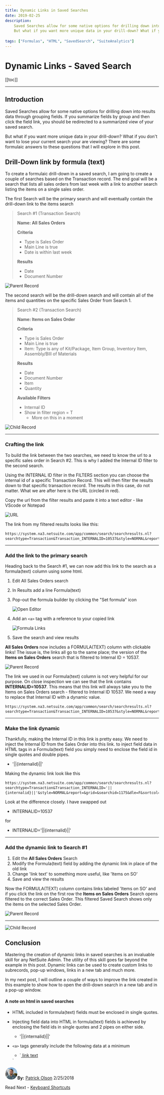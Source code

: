 ```yaml
---
title: Dynamic Links in Saved Searches
date: 2019-02-25
description:
    Saved Searches allow for some native options for drilling down into results data through grouping fields. If you summarize fields by group and then click the field link, you should be redirected to a summarized view of your saved search.
    But what if you want more unique data in your drill-down? What if you don't want to lose your current search your are viewing? There are some formulaic answers to these questions that I will explore in this post.

tags: ["Formulas", "HTML", "SavedSearch", "SuiteAnalytics"]
---
```


# Dynamic Links - Saved Search

[[toc]]

---

## Introduction

Saved Searches allow for some native options for drilling down into results data through grouping fields. If you summarize fields by group and then click the field link, you should be redirected to a summarized view of your saved search.

But what if you want more unique data in your drill-down? What if you don't want to lose your current search your are viewing? There are some formulaic answers to these questions that I will explore in this post.

## Drill-Down link by formula (text)

To create a formulaic drill-down in a saved search, I am going to create a couple of searches based on the Transaction record. The end goal will be a search that lists all sales orders from last week with a link to another search listing the items on a single sales order.

The first Search will be the primary search and will eventually contain the drill-down link to the items search

> Search #1 (Transaction Search)
>
> **Name: All Sales Orders**
>
> **Criteria**
> - Type is Sales Order
> - Main Line is true
> - Date is within last week
>
> **Results**
> - Date
> - Document Number

![Parent Record](https://i.imgur.com/Yi63P4Y.png "All Sales Orders Search")



The second search will be the drill-down search and will contain all of the items and quantities on the specific Sales Order from Search 1.

> Search #2 (Transaction Search)
>
> **Name: Items on Sales Order**
>
> **Criteria**
> - Type is Sales Order
> - Main Line is true
> - Item: Type is any of Kit/Package, Item Group, Inventory Item, Assembly/BIll of Materials
>
> **Results**
> - Date
> - Document Number
> - Item
> - Quantity
>
> **Available Filters**
> - Internal ID 
> - Show in filter region = T
>    - More on this in a moment

![Child Record](https://i.imgur.com/6bcHQ0q.png "Items on Sales Orders")

---

### Crafting the link

To build the link between the two searches, we need to know the url to a specific sales order in Search #2. This is why I added the Internal ID filter to the second search.

Using the INTERNAL ID filter in the FILTERS section you can choose the internal id of a specific Transaction Record. This will then filter the results down to that specific transaction record. The results in this case, do not matter. What we are after here is the URL (circled in red).

Copy the url from the filter results and paste  it into a text editor - like VScode or Notepad

![URL](https://i.imgur.com/BnSjwg5.png "URL")

The link from my filtered results looks like this:

    https://system.na3.netsuite.com/app/common/search/searchresults.nl?searchtype=Transaction&Transaction_INTERNALID=10537&style=NORMAL&report=&grid=&searchid=1175&dle=F&sortcol=Transction_FRETION17_raw&sortdir=ASC&csv=HTML&OfficeXML=F&pdf=&size=100&twbx=F


---

### Add the link to the primary search

Heading back to the Search #1, we can now add this link to the search as a formula(text) column using some html.

1. Edit All Sales Orders search
2. In Results add a line Formula(text)
3. Pop-out the formula builder by clicking the "Set formula" icon

    ![Open Editor](https://i.imgur.com/Pq3vFr3.png "Open Editor")
4. Add an `<a>` tag with a reference to your copied link
    
    ![Formula Links](https://i.imgur.com/AKPNEz2.png "Formula Links")
5. Save the search and view results

**All Sales Orders** now includes a FORMULA(TEXT) column with clickable links! The issue is, the links all go to the same place; the version of the **Items on Sales Orders** search that is filtered to Internal ID = 10537.

![Parent Record](https://i.imgur.com/GtM1srI.png "Link Added")
    
The link we used in our Formula(text) column is not very helpful for our purpose. On close inspection we can see that the link contains **INTERNALID=10537**. This means that this link will always take you to the Items on Sales Orders search - filtered to Internal ID 10537. We need a way to replace that Internal ID with a dynamic value.

    https://system.na3.netsuite.com/app/common/search/searchresults.nl?searchtype=Transaction&Transaction_INTERNALID=10537&style=NORMAL&report=&grid=&searchid=1175&dle=F&sortcol=Transction_FRETION17_raw&sortdir=ASC&csv=HTML&OfficeXML=F&pdf=&size=100&twbx=F

---

### Make the link dynamic

Thankfully, making the Internal ID in this link is pretty easy. We need to inject the Internal ID from the Sales Order into this link. to inject field data in HTML tags in a Formula(text) field you simply need to enclose the field id in single quotes and double pipes.
- '||{internalid}||'

Making the dynamic link look like this

    https://system.na3.netsuite.com/app/common/search/searchresults.nl?searchtype=Transaction&Transaction_INTERNALID='||{internalid}||'&style=NORMAL&report=&grid=&searchid=1175&dle=F&sortcol=Transction_FRETION17_raw&sortdir=ASC&csv=HTML&OfficeXML=F&pdf=&size=100&twbx=F

Look at the difference closely. I have swapped out
- INTERNALID=10537

for

- INTERNALID='||{internalid}||'

---

### Add the dynamic link to Search #1

1. Edit the **All Sales Orders** Search
2. Modify the Formula(text) field by adding the dynamic link in place of the old link
3. Change 'link text' to something more useful, like 'Items on SO'
4. Save and view the results

Now the FORMULA(TEXT) column contains links labeled 'Items on SO' and if you click the link on the first row the **Items on Sales Orders** Search opens filtered to the correct Sales Order. This filtered Saved Search shows only the items on the selected Sales Order.

![Parent Record](https://i.imgur.com/s7MSm84.png "Dynamic Link")

---

![Child Record](https://i.imgur.com/lj5aA8y.png "Results")


## Conclusion

Mastering the creation of dynamic links in saved searches is an invaluable skill for any NetSuite Admin. The utility of this skill goes far beyond the example in this post. Dynamic links can be used to create custom links to subrecords, pop-up windows, links in a new tab and much more. 

In my next post, I will outline a couple of ways to improve the link created in this example to show how to open the drill-down search in a new tab and in a pop-up window.



#### A note on html in saved searches

- HTML included in formula(text) fields must be enclosed in single quotes.
- Injecting field data into HTML in formula(text) fields is achieved by enclosing the field ids in single quotes and 2 pipes on either side.
    - '||{internalid}||'


- `<a>` tags generally include the following data at a minimum
    - `<a href="https://someurl.com">
    link text
    </a>
    `


<a href="https://www.linkedin.com/in/patrick-olson-pmp-csm-137a9435/" target="_blank"><img src="./img/profile.jpg" title="Patrick Olson - LinkedIn Profile" alt="Patrick Olson - LinkedIn Profile" width=8% height="auto" style="border-radius: 50%;"></a>**By:** [Patrick Olson](https://www.linkedin.com/in/patrick-olson-pmp-csm-137a9435/)
2/25/2018 

<div class="sharethis-inline-share-buttons"></div>

<TagList />

Read Next - [Keyboard Shortcuts](https://mysuite.tech/blog/keyboardshortcuts.html)



